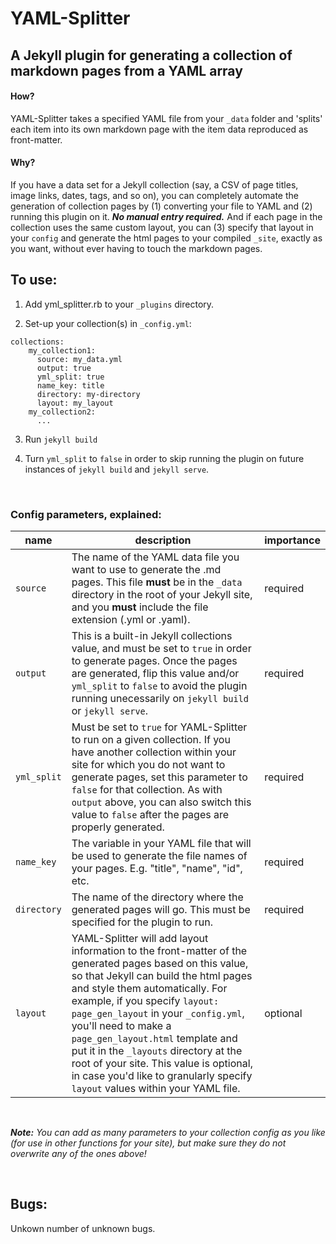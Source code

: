 # YAML-Splitter
## A Jekyll plugin for generating a collection of markdown pages from a YAML array

#### How?

YAML-Splitter takes a specified YAML file from your `_data` folder and 'splits' each item into its own markdown page with the item data reproduced as front-matter.

#### Why?

If you have a data set for a Jekyll collection (say, a CSV of page titles, image links, dates, tags, and so on), you can completely automate the generation of collection pages by (1) converting your file to YAML and (2) running this plugin on it. ___No manual entry required.___ And if each page in the collection uses the same custom layout, you can (3) specify that layout in your `config` and generate the html pages to your compiled `_site`, exactly as you want, without ever having to touch the markdown pages.

## To use:
1. Add yml_splitter.rb to your `_plugins` directory.

2. Set-up your collection(s) in `_config.yml`:
```
collections:
    my_collection1:
      source: my_data.yml
      output: true
      yml_split: true
      name_key: title
      directory: my-directory
      layout: my_layout
    my_collection2:
      ...
```
3. Run `jekyll build`

4. Turn `yml_split` to `false` in order to skip running the plugin on future instances of `jekyll build` and `jekyll serve`.

</br>

### Config parameters, explained:

| name 	| description 	| importance 	|
|-------------	|---------------------------------------------------------------------------------------------------------------------------------------------------------------------------------------------------------------------------------------------------------------------------------------------------------------------------------------------------------------------------------------------------------------------------------------------------------------------------------------------	|------------	|
| `source` 	| The name of the YAML data file you want to use to generate the .md pages. This file __must__ be in the `_data` directory in the root of your Jekyll site, and you __must__ include the file extension (.yml or .yaml). 	| required 	|
| `output` 	| This is a built-in Jekyll collections value, and must be set to `true` in order to generate pages. Once the pages are generated, flip this value and/or `yml_split` to `false` to avoid the plugin running unecessarily on `jekyll build` or `jekyll serve`. 	| required 	|
| `yml_split` 	| Must be set to `true` for YAML-Splitter to run on a given collection. If you have another collection within your site for which you do not want to generate pages, set this parameter to `false` for that collection. As with `output` above, you can also switch this value to `false` after the pages are properly generated. 	| required 	|
| `name_key` 	| The variable in your YAML file that will be used to generate the file names of your pages. E.g. "title", "name", "id", etc. 	| required 	|
| `directory` 	| The name of the directory where the generated pages will go. This must be specified for the plugin to run. 	| required 	|
| `layout` 	| YAML-Splitter will add layout information to the front-matter of the generated pages based on this value, so that Jekyll can build the html pages and style them automatically. For example, if you specify `layout: page_gen_layout` in your `_config.yml`, you'll need to make a `page_gen_layout.html` template and put it in the `_layouts` directory at the root of your site. This value is optional, in case you'd like to granularly specify `layout` values within your YAML file. 	| optional 	|


</br>

*__Note:__ You can add as many parameters to your collection config as you like (for use in other functions for your site), but make sure they do not overwrite any of the ones above!*

</br>

## Bugs:

Unkown number of unknown bugs.


